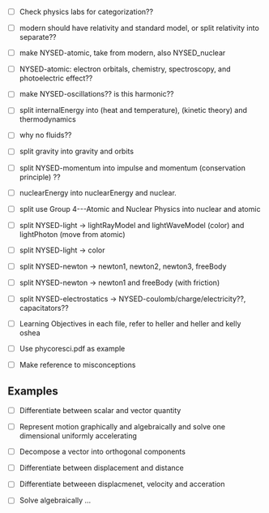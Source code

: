 
-[ ] Check physics labs for categorization??

-[ ] modern should have relativity and standard model, or split relativity into separate??

-[ ] make NYSED-atomic, take from modern, also NYSED_nuclear
-[ ] NYSED-atomic: electron orbitals, chemistry, spectroscopy, and photoelectric effect??

-[ ] make NYSED-oscillations?? is this harmonic??

-[ ] split internalEnergy into (heat and temperature), (kinetic theory) and thermodynamics

-[ ] why no fluids??

-[ ] split gravity into gravity and orbits

-[ ] split NYSED-momentum into impulse and momentum (conservation principle) ??

-[ ] nuclearEnergy into nuclearEnergy and nuclear.

-[ ] split use Group 4---Atomic and Nuclear Physics into nuclear and atomic

-[ ] split NYSED-light -> lightRayModel and lightWaveModel (color) and lightPhoton (move from atomic)
-[ ] split NYSED-light -> color 

-[ ] split NYSED-newton -> newton1, newton2, newton3, freeBody 
-[ ] split NYSED-newton -> newton1 and freeBody (with friction)

-[ ] split NYSED-electrostatics -> NYSED-coulomb/charge/electricity??,   capacitators?? 



-[ ] Learning Objectives in each file, refer to heller and heller and kelly oshea
-[ ] Use phycoresci.pdf as example
-[ ] Make reference to misconceptions

## Examples

-[ ] Differentiate between scalar and vector quantity
-[ ] Represent motion graphically and algebraically and solve one dimensional uniformly accelerating 
-[ ] Decompose a vector into orthogonal components
-[ ] Differentiate between displacement and distance
-[ ] Differentiate betweeen displacmenet, velocity and acceration
-[ ] Solve algebraically ...


